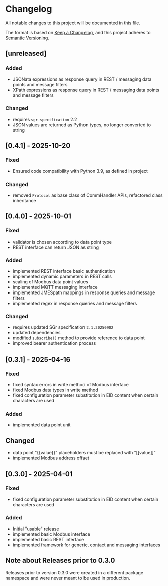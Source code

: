 # Changelog

All notable changes to this project will be documented in this file.

The format is based on [Keep a Changelog](https://keepachangelog.com/en/1.1.0/),
and this project adheres to [Semantic Versioning](https://semver.org/spec/v2.0.0.html).

## [unreleased]

### Added

- JSONata expressions as response query in REST / messaging data points and message filters
- XPath expressions as response query in REST / messaging data points and message filters

### Changed

- requires `sgr-specification` 2.2
- JSON values are returned as Python types, no longer converted to string


## [0.4.1] - 2025-10-20

### Fixed

- Ensured code compatibility with Python 3.9, as defined in project

### Changed

- removed `Protocol` as base class of CommHandler APIs, refactored class inheritance


## [0.4.0] - 2025-10-01

### Fixed

- validator is chosen according to data point type
- REST interface can return JSON as string

### Added

- implemented REST interface basic authentication
- implemented dynamic parameters in REST calls
- scaling of Modbus data point values
- implemented MQTT messaging interface
- implemented JMESpath mappings in response queries and message filters
- implemented regex in response queries and message filters

### Changed

- requires updated SGr specification `2.1.20250902`
- updated dependencies
- modified `subscribe()` method to provide reference to data point
- improved bearer authentication process


## [0.3.1] - 2025-04-16

### Fixed

- fixed syntax errors in write method of Modbus interface
- fixed Modbus data types in write method
- fixed configuration parameter substitution in EID content when certain characters are used

### Added

- implemented data point unit

## Changed

- data point "{{value}}" placeholders must be replaced with "\[\[value\]\]"
- implemented Modbus address offset


## [0.3.0] - 2025-04-01

### Fixed

- fixed configuration parameter substitution in EID content when certain characters are used

### Added

- Initial "usable" release
- implemented basic Modbus interface
- implemented basic REST interface
- implemented framework for generic, contact and messaging interfaces


## Note about Releases prior to 0.3.0

Releases prior to version 0.3.0 were created in a different package namespace
and were never meant to be used in production.
